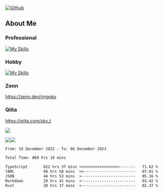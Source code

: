 [![Github](https://img.shields.io/github/followers/skyt-a?label=Follow&style=social)](https://github.com/skyt-a)

## About Me
### Professional
[![My Skills](https://skillicons.dev/icons?i=react,ts,js,nodejs,java,graphql,firebase,githubactions&theme=light)](https://skillicons.dev)
### Hobby
[![My Skills](https://skillicons.dev/icons?i=unity,rust,py&theme=light)](https://skillicons.dev)

### Zenn
https://zenn.dev/ringoku
### Qiita
https://qiita.com/sky_t


![](https://github-profile-summary-cards.vercel.app/api/cards/profile-details?username=skyt-a&theme=default)

![](https://github-profile-summary-cards.vercel.app/api/cards/repos-per-language?username=skyt-a&theme=default)![](https://github-profile-summary-cards.vercel.app/api/cards/stats?username=RinGoku&theme=default)

<!--START_SECTION:waka-->

```txt
From: 19 December 2022 - To: 06 December 2023

Total Time: 869 hrs 18 mins

TypeScript       622 hrs 37 mins >>>>>>>>>>>>>>>>>>-------   71.62 %
YAML             60 hrs 58 mins  >>-----------------------   07.01 %
JSON             44 hrs 53 mins  >------------------------   05.16 %
Markdown         29 hrs 41 mins  >------------------------   03.42 %
Rust             20 hrs 37 mins  >------------------------   02.37 %
```

<!--END_SECTION:waka-->
